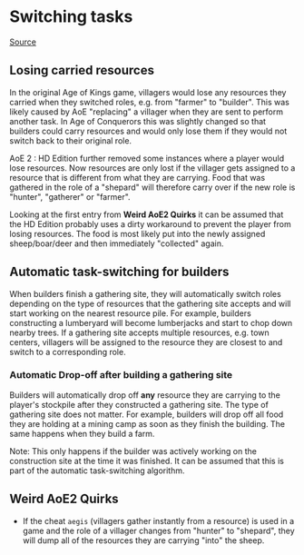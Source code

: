 # Switching tasks

[Source](https://www.youtube.com/watch?v=FK__AnTL400)

## Losing carried resources

In the original Age of Kings game, villagers would lose any resources they carried when they switched roles, e.g. from "farmer" to "builder". This was likely caused by AoE "replacing" a villager when they are sent to perform another task. In Age of Conquerors this was slightly changed so that builders could carry resources and would only lose them if they would not switch back to their original role.

AoE 2 : HD Edition further removed some instances where a player would lose resources. Now resources are only lost if the villager gets assigned to a resource that is different from what they are carrying. Food that was gathered in the role of a "shepard" will therefore carry over if the new role is "hunter", "gatherer" or "farmer".

Looking at the first entry from **Weird AoE2 Quirks** it can be assumed that the HD Edition probably uses a dirty workaround to prevent the player from losing resources. The food is most likely put into the newly assigned sheep/boar/deer and then immediately "collected" again.

## Automatic task-switching for builders

When builders finish a gathering site, they will automatically switch roles depending on the type of resources that the gathering site accepts and will start working on the nearest resource pile. For example, builders constructing a lumberyard will become lumberjacks and start to chop down nearby trees. If a gathering site accepts multiple resources, e.g. town centers, villagers will be assigned to the resource they are closest to and switch to a corresponding role.

### Automatic Drop-off after building a gathering site

Builders will automatically drop off **any** resource they are carrying to the player's stockpile after they constructed a gathering site. The type of gathering site does not matter. For example, builders will drop off all food they are holding at a mining camp as soon as they finish the building. The same happens when they build a farm.

Note: This only happens if the builder was actively working on the construction site at the time it was finished. It can be assumed that this is part of the automatic task-switching algorithm.

## Weird AoE2 Quirks

* If the cheat `aegis` (villagers gather instantly from a resource) is used in a game and the role of a villager changes from "hunter" to "shepard", they will dump all of the resources they are carrying "into" the sheep.
